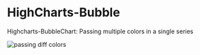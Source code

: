 # HighCharts-Bubble
Highcharts-BubbleChart: Passing multiple colors in a single series

![passing diff colors](https://user-images.githubusercontent.com/6531851/44001613-ae16669e-9e35-11e8-9dc0-440c3679ccdb.PNG)

